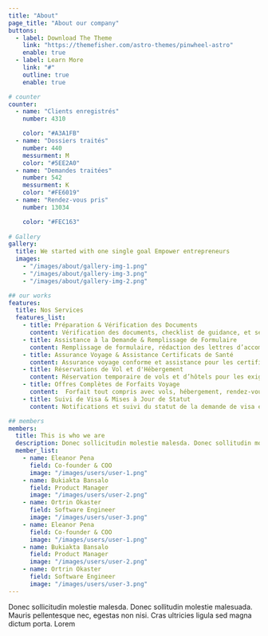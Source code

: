 ```yaml
---
title: "About"
page_title: "About our company"
buttons:
  - label: Download The Theme
    link: "https://themefisher.com/astro-themes/pinwheel-astro"
    enable: true
  - label: Learn More
    link: "#"
    outline: true
    enable: true

# counter
counter:
  - name: "Clients enregistrés"
    number: 4310

    color: "#A3A1FB"
  - name: "Dossiers traités"
    number: 440
    messurment: M
    color: "#5EE2A0"
  - name: "Demandes traitées"
    number: 542
    messurment: K
    color: "#FE6019"
  - name: "Rendez-vous pris"
    number: 13034

    color: "#FEC163"
    
# Gallery
gallery:
  title: We started with one single goal Empower entrepreneurs
  images:
    - "/images/about/gallery-img-1.png"
    - "/images/about/gallery-img-3.png"
    - "/images/about/gallery-img-2.png"

## our works
features:
  title: Nos Services
  features_list:
    - title: Préparation & Vérification des Documents
      content: Vérification des documents, checklist de guidance, et services de traduction certifiée en option.
    - title: Assistance à la Demande & Remplissage de Formulaire
      content: Remplissage de formulaire, rédaction des lettres d’accompagnement et documents de soutien.
    - title: Assurance Voyage & Assistance Certificats de Santé
      content: Assurance voyage conforme et assistance pour les certificats de santé et vaccinations nécessaires.
    - title: Réservations de Vol et d'Hébergement
      content: Réservation temporaire de vols et d’hôtels pour les exigences de visa.
    - title: Offres Complètes de Forfaits Voyage
      content:  Forfait tout compris avec vols, hébergement, rendez-vous de visa et support documentaire.
    - title: Suivi de Visa & Mises à Jour de Statut
      content: Notifications et suivi du statut de la demande de visa en temps réel.

## members
members:
  title: This is who we are
  description: Donec sollicitudin molestie malesda. Donec sollitudin mol estie ultricies ligula sed magna dictum
  member_list:
    - name: Eleanor Pena
      field: Co-founder & COO
      image: "/images/users/user-1.png"
    - name: Bukiakta Bansalo
      field: Product Manager
      image: "/images/users/user-2.png"
    - name: Ortrin Okaster
      field: Software Engineer
      image: "/images/users/user-3.png"
    - name: Eleanor Pena
      field: Co-founder & COO
      image: "/images/users/user-1.png"
    - name: Bukiakta Bansalo
      field: Product Manager
      image: "/images/users/user-2.png"
    - name: Ortrin Okaster
      field: Software Engineer
      image: "/images/users/user-3.png"
---
```

Donec sollicitudin molestie malesda. Donec sollitudin molestie malesuada. Mauris pellentesque nec, egestas non nisi. Cras ultricies ligula sed magna dictum porta. Lorem
